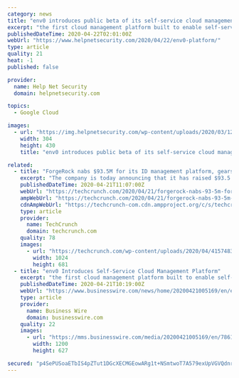 ```yaml
---
category: news
title: "env0 introduces public beta of its self-service cloud management platform"
excerpt: "the first cloud management platform built to enable self-service with complete governance and cost control in AWS, Azure and Google Cloud Platform. env0 also announced $3.3 million in initial funding co-led by Boldstart Ventures and Grove Ventures, with participation from angel investors including Guy Podjarny of Snyk. “Shifting to ..."
publishedDateTime: 2020-04-22T02:01:00Z
webUrl: "https://www.helpnetsecurity.com/2020/04/22/env0-platform/"
type: article
quality: 21
heat: -1
published: false

provider:
  name: Help Net Security
  domain: helpnetsecurity.com

topics:
  - Google Cloud

images:
  - url: "https://img.helpnetsecurity.com/wp-content/uploads/2020/03/12085321/insecure-rsac2020.jpg"
    width: 304
    height: 430
    title: "env0 introduces public beta of its self-service cloud management platform"

related:
  - title: "ForgeRock nabs $93.5M for its ID management platform, gears up next for an IPO"
    excerpt: "The company is today announcing that it has raised $93.5 million in funding, a Series E it will use to continue expanding its product and take it to its next step as a business, specifically investing in R&D, cloud services ... a time when our platform can consume decentralised identity, on par with logins from Google or Facebook today."
    publishedDateTime: 2020-04-21T11:07:00Z
    webUrl: "https://techcrunch.com/2020/04/21/forgerock-nabs-93-5m-for-its-id-management-platform-gears-up-next-for-an-ipo/"
    ampWebUrl: "https://techcrunch.com/2020/04/21/forgerock-nabs-93-5m-for-its-id-management-platform-gears-up-next-for-an-ipo/amp/"
    cdnAmpWebUrl: "https://techcrunch-com.cdn.ampproject.org/c/s/techcrunch.com/2020/04/21/forgerock-nabs-93-5m-for-its-id-management-platform-gears-up-next-for-an-ipo/amp/"
    type: article
    provider:
      name: TechCrunch
      domain: techcrunch.com
    quality: 78
    images:
      - url: "https://techcrunch.com/wp-content/uploads/2020/04/4157483192_7b6e4b41e2_k.jpg?w=1024"
        width: 1024
        height: 681
  - title: "env0 Introduces Self-Service Cloud Management Platform"
    excerpt: "the first cloud management platform built to enable self-service with complete governance and cost control in AWS, Azure and Google Cloud Platform. env0 also announced $3.3 million in initial funding co-led by Boldstart Ventures and Grove Ventures, with participation from angel investors including Guy Podjarny of Snyk. “Shifting to ..."
    publishedDateTime: 2020-04-21T10:19:00Z
    webUrl: "https://www.businesswire.com/news/home/20200421005169/en/env0-Introduces-Self-Service-Cloud-Management-Platform"
    type: article
    provider:
      name: Business Wire
      domain: businesswire.com
    quality: 22
    images:
      - url: "https://mms.businesswire.com/media/20200421005169/en/786139/23/Screen_Shot_2020-04-20_at_2.16.38_PM.jpg"
        width: 1200
        height: 627

secured: "p4SePUSoaETbIS4pZTut1DGcXECMGEowARg1t+NSmtwoT7A579exUpVGVQdnr90l2UMM8F0KsDWuxgdgP3jej76ohfoK8JkR50W721mTbzDk5GYtRcusg574Kh2QUEHS620oSjc8kq5yYeJZQV8KdQzXjikrsRjy66dnnBvLNMUUvzgqLLXkbUvPLcfVVoScIPt2W9GMj0cVwR+MCqefa5Gr5ygsCIOkHX/HLaDb+lQIexin7LfU/RqB38KhKuJmeC0rgTeR+leX9GA6ps1cDpNuxHozPGaiZZGkVDLoCm+zxZCx4ghdVdRUtLnOXdlo8RSSETjluagLV4VhzjOME10fCqNQ9OlJ/oMHvnW+7VMcL0NXfki39BBtWXbDKFC7EJT/YBeMnSttcFsAusi3E4+lNENJqusLC964/or8OCLY+VSaGQtsKdznseXaP5VTrl3LHUsr+zmUcvRRqUNMzqA2QroJ0fKaqJw9jlc4TUg=;BemKqz4uqet6JOTJjvPOqg=="
---
```



